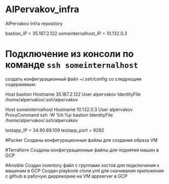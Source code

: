 # AlPervakov_infra
AlPervakov Infra repository

bastion_IP = 35.187.2.122
someinternalhost_IP = 10.132.0.3

# Подключение из консоли по команде `ssh someinternalhost`
создать конфигурационный файл ~/.ssh/config со следующим содержимым:

Host bastion
    Hostname 35.187.2.122
    User alpervakov
    IdentityFile /home/alpervakov/.ssh/alpervakov

Host someinternalhost
    Hostname 10.132.0.3
    User alpervakov
    ProxyCommand ssh -W %h:%p bastion
    IdentityFile /home/alpervakov/.ssh/alpervakov


testapp_IP = 34.90.69.109
testapp_port = 9292

#Packer
Созданы конфигурационные файлы для создания образа VM

#Terraform
Созданы конфигурационные файлы для поднятия машин в GCP

#Ansible
Создан inventory файл с группами хостов для подключения к машинам в GCP
Создан playbook clone.yml для скачивания приложения с github в рабочую диррекорию на VM appserver в GCP
